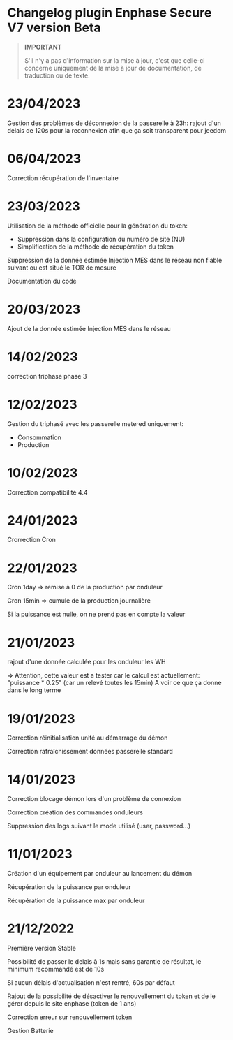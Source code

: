# Changelog plugin Enphase Secure V7 version Beta

>**IMPORTANT**
>
>S'il n'y a pas d'information sur la mise à jour, c'est que celle-ci concerne uniquement de la mise à jour de documentation, de traduction ou de texte.

# 23/04/2023

Gestion des problèmes de déconnexion de la passerelle à 23h: rajout d'un delais de 120s pour la reconnexion afin que ça soit transparent pour jeedom

# 06/04/2023

Correction récupération de l'inventaire


# 23/03/2023
Utilisation de la méthode officielle pour la génération du token:
- Suppression dans la configuration du numéro de site (NU)
- Simplification de la méthode de récupération du token

Suppression de la donnée estimée Injection MES dans le réseau non fiable suivant ou est situé le TOR de mesure

Documentation du code


# 20/03/2023
Ajout de la donnée estimée Injection MES dans le réseau


# 14/02/2023
correction triphase phase 3


# 12/02/2023
Gestion du triphasé avec les passerelle metered uniquement:
- Consommation
- Production


# 10/02/2023
Correction compatibilité 4.4


# 24/01/2023
Crorrection Cron


# 22/01/2023
Cron 1day => remise à 0 de la production par onduleur

Cron 15min => cumule de la production journalière

Si la puissance est nulle, on ne prend pas en compte la valeur


# 21/01/2023
rajout d'une donnée calculée pour les onduleur les WH

=> Attention, cette valeur est a tester car le calcul est actuellement: "puissance * 0.25" (car un relevé toutes les 15min)
A voir ce que ça donne dans le long terme


# 19/01/2023
Correction réinitialisation unité au démarrage du démon

Correction rafraîchissement données passerelle standard


# 14/01/2023
Correction blocage démon lors d'un problème de connexion

Correction création des commandes onduleurs

Suppression des logs suivant le mode utilisé (user, password...)


# 11/01/2023
Création d'un équipement par onduleur au lancement du démon

Récupération de la puissance par onduleur

Récupération de la puissance max par onduleur


# 21/12/2022
Première version Stable 

Possibilité de passer le delais à 1s mais sans garantie de résultat, le minimum recommandé est de 10s

Si aucun délais d'actualisation n'est rentré, 60s par défaut

Rajout de la possibilité de désactiver le renouvellement du token et de le gérer depuis le site enphase (token de 1 ans)

Correction erreur sur renouvellement token

Gestion Batterie
